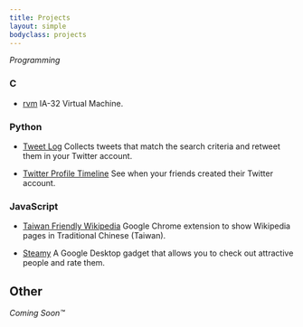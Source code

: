 ```yaml
---
title: Projects
layout: simple
bodyclass: projects
---
```


*Programming*

### C

 * [rvm](http://yoda.ronhuang.org/rvm/) <span>IA-32 Virtual
   Machine.</span>

### Python

 * [Tweet Log](http://tweetlog.ronhuang.org/) <span>Collects tweets
   that match the search criteria and retweet them in your Twitter
   account.</span>

 * [Twitter Profile Timeline](http://twipa.ronhuang.org/) <span>See
   when your friends created their Twitter account.</span>

### JavaScript

 * [Taiwan Friendly
   Wikipedia](https://chrome.google.com/extensions/detail/fmjelafedcbofponfkkifggbkpapkdob)
   <span>Google Chrome extension to show Wikipedia pages in
   Traditional Chinese (Taiwan).</span>

 * [Steamy](/projects/steamy/) <span>A
   Google Desktop gadget that allows you to check out attractive
   people and rate them.</span>


## Other

*Coming Soon&trade;*
